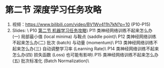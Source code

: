 # 第二节 深度学习任务攻略
1. 视频：https://www.bilibili.com/video/BV1Wv411h7kN?p=10 (P10-P15)
2. Slides: \\
    P10 [第二节 机器学习任务攻略](https://github.com/guomxin/SIGAI/blob/master/HYMachineLearningStuffs/Lecture2/overfit-v6.pptx)\\
    P11 类神经网络训练不起来怎么办(一) 局部最小值 (local minima) 与鞍点 (saddle point)\\
    P12 类神经网络训练不起来怎么办(二) 批次 (batch) 与动量 (momentum)\\
    P13 类神经网络训练不起来怎么办(三) 自动调整学习率 (Learning Rate)\\
    P14 类神经网络训练不起来怎么办(四) 损失函数 (Loss) 也可能有影响\\
    P15 类神经网络训练不起来怎么办 (五) 批次标准化 (Batch Normalization)\\

